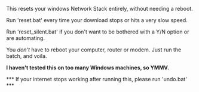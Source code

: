 This resets your windows Network Stack entirely, without needing a reboot.

Run 'reset.bat' every time your download stops or hits a very slow speed.

Run 'reset_silent.bat' if you don't want to be bothered with a Y/N option or are automating.

You *don't* have to reboot your computer, router or modem.
Just run the batch, and voila.

**I haven't tested this on too many Windows machines, so YMMV.**


*** If your internet stops working after running this, please run 'undo.bat' ***
